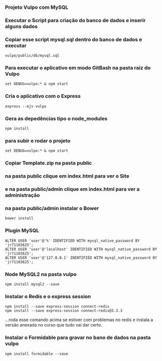 ### Projeto Vulpo com MySQL

### Executar o Script para criação do banco de dados e inserir alguns dados
### Copiar esse script mysql.sql dentro do banco de dados e executar
    vulpo/public/db/mysql.sql

### Para executar o aplicativo em modo GitBash na pasta raiz do Vulpo
    set DEBUG=vulpo:* & npm start


### Cria o aplicativo com o Express
    express --ejs vulpo

### Gera as depedências tipo o node_modules
    npm install

### para subir e rodar o projeto
    set DEBUG=vulpo:* & npm start

### Copiar Template.zip na pasta public

### na pasta public clique em index.html para ver o Site
### e na pasta public/admin clique em index.html para ver a administração

### na pasta public/admin instalar o Bower
    bower install

### Plugin MySQL
    ALTER USER 'user'@'%' IDENTIFIED WITH mysql_native_password BY 'jr71103625';
    ALTER USER 'user'@'localhost' IDENTIFIED WITH mysql_native_password BY 'jr71103625';
    ALTER USER 'user'@'127.0.0.1' IDENTIFIED WITH mysql_native_password BY 'jr71103625';

### Node MySQL2 na pasta vulpo
    npm install mysql2 --save

### Instalar o Redis e o express session
    npm install --save express-session connect-redis
    npm install --save express-session connect-redis@3.3.3
...roda esse comando acima se estiver com problemas no redis e instala a versão anexada no curso que tudo vai dar certo.

### Instalar o Formidable para gravar no bano de dados na pasta vulpo
    npm install formidable --save